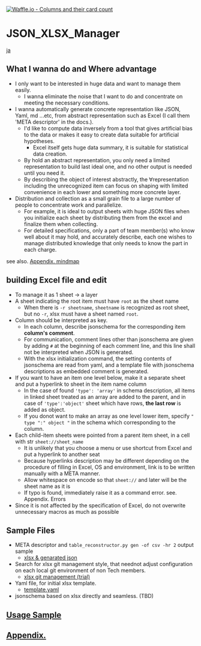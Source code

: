 [![Waffle.io - Columns and their card count](https://badge.waffle.io/setminami/TableReconstructor.png?columns=all)](https://waffle.io/setminami/TableReconstructor?utm_source=badge)

# JSON_XLSX_Manager
[ja](./README_ja.md)

## What I wanna do and Where advantage
  - I only want to be interested in huge data and want to manage them easily.
    - I wanna eliminate the noise that I want to do and concentrate on meeting the necessary conditions.
  - I wanna automatically generate concrete representation like JSON, Yaml, md ...etc, from abstract representation such as Excel (I call them 'META descriptor' in the docs.).
    - I'd like to compute data inversely from a tool that gives artificial bias to the data or makes it easy to create data suitable for artificial hypotheses.
      - Excel itself gets huge data summary, it is suitable for statistical data creation.
    - By hold an abstract representation, you only need a limited representation to build last ideal one, and no other output is needed until you need it.
    - By describing the object of interest abstractly, the ∀representation including the unrecognized item can focus on shaping with limited convenience in each lower and something more concrete layer.
  - Distribution and collection as a small grain file to a large number of people to concentrate work and parallelize.
    - For example, it is ideal to output sheets with huge JSON files when you initialize each sheet by distributing them from the excel and finalize them when collecting.
    - For detailed specifications, only a part of team member(s) who know well about it may hold, and accurately describe, each one wishes to manage distributed knowledge that only needs to know the part in each charge.

see also. [Appendix. mindmap](./Appendixies.md)

## building Excel file and edit
  - To manage it as 1 sheet → a layer
  - A sheet indicating the root item must have `root` as the sheet name
    - When there is `-r sheetname`, `sheetname` is recognized as root sheet, but no `-r`, xlsx must have a sheet named `root`.
  - Column should be interpreted as key.
    - In each column, describe jsonschema for the corresponding item **column's comment**.
    - For communication, comment lines other than jsonschema are given by adding `#` at the beginning of each comment line, and this line shall not be interpreted when JSON is generated.
    - With the xlsx initialization command, the setting contents of jsonschema are read from yaml, and a template file with jsonschema descriptions as embedded comment is generated.
  - If you want to have an item one level below, make it a separate sheet and put a hyperlink to sheet in the item name column
    - In the case of found `'type': 'array'` in schema description, all items in linked sheet treated as an array are added to the parent, and in case of `'type':'object'` sheet which have rows, **the last row** is added as object.
    - If you donot want to make an array as one level lower item, specify `" type ":" object "` in the schema which corresponding to the column.
  - Each child-item sheets were pointed from a parent item sheet, in a cell with str `sheet://sheet_name`
    - It is unlikely that you choose a menu or use shortcut from Excel and put a hyperlink to another seat
    - Because hyperlinks description may be different depending on the procedure of filling in Excel, OS and environment, link is to be written manually with a META manner.
    - Allow whitespace on encode so that `sheet://` and later will be the sheet name as it is
    - If typo is found, immediately raise it as a command error. see. Appendix. Errors
  - Since it is not affected by the specification of Excel, do not overwrite unnecessary macros as much as possible

## Sample Files
  - META descriptor and `table_reconstructor.py gen -of csv -hr 2` output sample
    - [xlsx & genarated json](https://github.com/setminami/TableReconstructor/tree/master/Samples)
  - Search for xlsx git management style, that neednot adjust configuration on each local git environment of non Tech members.
    - [xlsx git management (trial)](https://github.com/setminami/TableReconstructor/tree/master/output/cheatsheet.xlsx)
  - Yaml file, for initial xlsx template.
    - [template.yaml](https://github.com/setminami/TableReconstructor/blob/master/template.yaml)
  - jsonschema based on xlsx directly and seamless. (TBD)

## [Usage Sample](./Usage_Samples.md)
## [Appendix.](./Appendixies.md)
